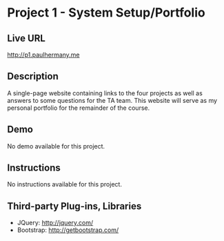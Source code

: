 # Project 1 - System Setup/Portfolio

## Live URL
<http://p1.paulhermany.me>

## Description
A single-page website containing links to the four projects as well as answers to some questions for the TA team. This website will serve as my personal portfolio for the remainder of the course.

## Demo
No demo available for this project.

## Instructions
No instructions available for this project.

## Third-party Plug-ins, Libraries
* JQuery: http://jquery.com/
* Bootstrap: http://getbootstrap.com/
